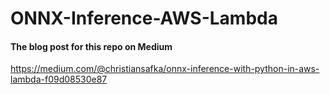 # ONNX-Inference-AWS-Lambda

#### The blog post for this repo on Medium
https://medium.com/@christiansafka/onnx-inference-with-python-in-aws-lambda-f09d08530e87

